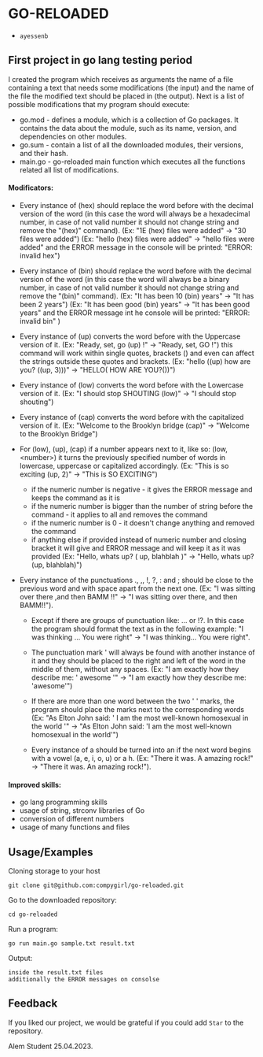 
# GO-RELOADED
* `ayessenb` 


## First project in go lang testing period

I created the program which receives as arguments the name of a file containing a text that needs some modifications (the input) and the name of the file the modified text should be placed in (the output). Next is a list of possible modifications that my program should execute:

* go.mod - defines a module, which is a collection of Go packages. It contains the data about the module, such as its name, version, and dependencies on other modules.
* go.sum - contain a list of all the downloaded modules, their versions, and their hash.
* main.go - go-reloaded main function which executes all the functions related all
list of modifications.

#### Modificators:


* Every instance of (hex) should replace the word before with the decimal version of the word (in this case the word will always be a hexadecimal number, in case of not valid number it should not change string and remove the "(hex)" command). (Ex: "1E (hex) files were added" -> "30 files were added") (Ex: "hello (hex) files were added" -> "hello files were added" and the ERROR message in the console will be printed: "ERROR: invalid hex") 

* Every instance of (bin) should replace the word before with the decimal version of the word (in this case the word will always be a binary number, in case of not valid number it should not change string and remove the "(bin)" command). (Ex: "It has been 10 (bin) years" -> "It has been 2 years") (Ex: "It has been good (bin) years" -> "It has been good years" and the ERROR message int he console will be printed: "ERROR: invalid bin" )

* Every instance of (up) converts the word before with the Uppercase version of it. (Ex: "Ready, set, go (up) !" -> "Ready, set, GO !") this command will work within single quotes, brackets () and even can affect the strings outside these quotes and brackets. (Ex: "hello ((up) how are    you? ((up, 3)))" -> "HELLO( HOW ARE YOU?())")

* Every instance of (low) converts the word before with the Lowercase version of it. (Ex: "I should stop SHOUTING (low)" -> "I should stop shouting")

* Every instance of (cap) converts the word before with the capitalized version of it. (Ex: "Welcome to the Brooklyn bridge (cap)" -> "Welcome to the Brooklyn Bridge")
        
    
* For (low), (up), (cap) if a number appears next to it, like so: (low, \<number\>) it turns the previously specified number of words in lowercase, uppercase or capitalized accordingly. (Ex: "This is so exciting (up, 2)" -> "This is SO EXCITING")
    * if the numeric number is negative - it gives the ERROR message and keeps the command as it is
    * if the numeric number is bigger than the number of string before the command - it applies to all and removes the command
    * if the numeric number is 0 - it doesn't change anything and removed the command
    * if anything else if provided instead of numeric number and closing bracket it will give and ERROR message and will keep it as it was provided (Ex: "Hello, whats up? (  up, blahblah   )" ->  "Hello, whats up? (up, blahblah)")

* Every instance of the punctuations ., ,, !, ?, : and ; should be close to the previous word and with space apart from the next one. (Ex: "I was sitting over there ,and then BAMM !!" -> "I was sitting over there, and then BAMM!!").
    * Except if there are groups of punctuation like: ... or !?. In this case the program should format the text as in the following example: "I was thinking ... You were right" -> "I was thinking... You were right".

    * The punctuation mark ' will always be found with another instance of it and they should be placed to the right and left of the word in the middle of them, without any spaces. (Ex: "I am exactly how they describe me: ' awesome '" -> "I am exactly how they describe me: 'awesome'")

    * If there are more than one word between the two ' ' marks, the program should place the marks next to the corresponding words (Ex: "As Elton John said: ' I am the most well-known homosexual in the world '" -> "As Elton John said: 'I am the most well-known homosexual in the world'")

    * Every instance of a should be turned into an if the next word begins with a vowel (a, e, i, o, u) or a h. (Ex: "There it was. A amazing rock!" -> "There it was. An amazing rock!").


#### Improved skills:
* go lang programming skills 
* usage of string, strconv libraries of Go
* conversion of different numbers
* usage of many functions and files

## Usage/Examples
Cloning storage to your host
```CMD/Terminal 
git clone git@github.com:compygirl/go-reloaded.git
```
Go to the downloaded repository:

```CMD/Terminal 
cd go-reloaded
```
Run a program:
```CMD/Terminal 
go run main.go sample.txt result.txt
```
Output:
```
inside the result.txt files
additionally the ERROR messages on consolse
```

## Feedback

If you liked our project, we would be grateful if you could add `Star` to the repository.

Alem Student
25.04.2023.